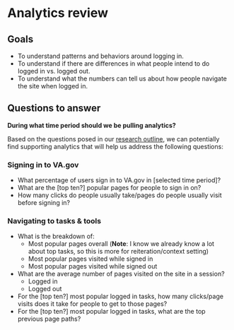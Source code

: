 # Analytics review

## Goals

- To understand patterns and behaviors around logging in.
- To understand if there are differences in what people intend to do logged in vs. logged out.
- To understand what the numbers can tell us about how people navigate the site when logged in.

## Questions to answer

**During what time period should we be pulling analytics?**

Based on the questions posed in our [research outline](https://github.com/department-of-veterans-affairs/va.gov-team/blob/master/products/ia-and-navigation/2023-generative-logged-in-research/README.md), we can potentially find supporting analytics that will help us address the following questions:

### Signing in to VA.gov

- What percentage of users sign in to VA.gov in [selected time period]?
- What are the [top ten?] popular pages for people to sign in on?
- How many clicks do people usually take/pages do people usually visit before signing in?

### Navigating to tasks & tools

- What is the breakdown of:
  - Most popular pages overall (**Note**: I know we already know a lot about top tasks, so this is more for reiteration/context setting)
  - Most popular pages visited while signed in
  - Most popular pages visited while signed out
- What are the average number of pages visited on the site in a session?
  - Logged in
  - Logged out
- For the [top ten?] most popular logged in tasks, how many clicks/page visits does it take for people to get to those pages?
- For the [top ten?] most popular logged in tasks, what are the top previous page paths?
